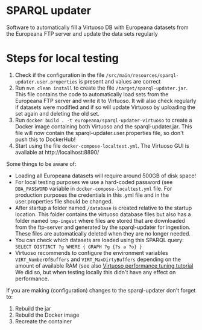 # SPARQL updater
Software to automatically fill a Virtuoso DB with Europeana datasets from the Europeana FTP server and update 
the data sets regularly

# Steps for local testing
1. Check if the configuration in the file `/src/main/resources/sparql-updater.user.properties` is present and values are correct
2. Run `mvn clean install` to create the file `/target/sparql-updater.jar`.
   This file contains the code to automatically load sets from the Europeana FTP server and write it to Virtuoso.
   It will also check regularly if datasets were modified and if so will update Virtuoso by uploading the set again and
   deleting the old set.
3. Run `docker build . -t europeana/sparql-updater-virtuoso` to create a Docker image containing both
   Virtuoso and the sparql-updater.jar. This file will now contain the sparql-updater.user.properties file, so don't
   push this to DockerHub! 
4. Start using the file `docker-compose-localtest.yml`. The Virtuoso GUI is available at http://localhost:8890/

Some things to be aware of:
* Loading all Europeana datasets will require around 500GB of disk space!
* For local testing purposes we use a hard-coded password (see `DBA_PASSWORD` variable in `docker-compose-localtest.yml` file.
  For production purposes the credentials in this .yml file and in the user.properties file should be changed.
* After startup a folder named `/database` is created relative to the startup location. This folder contains the virtuoso
  database files but also has a folder named `tmp-ingest` where files are stored that are downloaded from the ftp-server 
  and generated by the sparql-updater for ingestion. These files are automatically deleted when they are no longer needed.
* You can check which datasets are loaded using this SPARQL query: `SELECT DISTINCT ?g WHERE { GRAPH ?g {?s a ?o} }`
* Virtuoso recommends to configure the environment variables `VIRT_NumberOfBuffers` and `VIRT_MaxDirtyBuffers` depending
  on the amount of available RAM (see also [Virtuoso performance tuning tutorial](https://vos.openlinksw.com/owiki/wiki/VOS/VirtRDFPerformanceTuning#General%20Memory%20Usage%20Settings)
  We did so, but when testing locally this didn't have any effect on performance.

If you are making (configuration) changes to the sparql-updater don't forget to:
1. Rebuild the jar
2. Rebuild the Docker image
3. Recreate the container 
